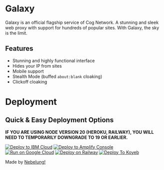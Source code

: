# Galaxy
Galaxy is an official flagship service of Cog Network. A stunning and sleek web proxy with support for hundreds of popular sites. With Galaxy, the sky is the limit.

## Features
- Stunning and highly functional interface
- Hides your IP from sites
- Mobile support
- Stealth Mode (buffed `about:blank` cloaking)
- Clickoff cloaking

# Deployment
## Quick & Easy Deployment Options
**IF YOU ARE USING NODE VERSION 20 (HEROKU, RAILWAY), YOU WILL NEED TO TEMPORARILY DOWNGRADE TO 19 OR EARLIER.**

[![Deploy to IBM Cloud](https://raw.githubusercontent.com/BinBashBanana/deploy-buttons/master/buttons/remade/ibmcloud.svg)](https://cloud.ibm.com/devops/setup/deploy?repository=https://github.com/cognetwork-dev/Galaxy)
[![Deploy to Amplify Console](https://raw.githubusercontent.com/BinBashBanana/deploy-buttons/master/buttons/remade/amplifyconsole.svg)](https://console.aws.amazon.com/amplify/home#/deploy?repo=https://github.com/cognetwork-dev/Galaxy)
[![Run on Google Cloud](https://raw.githubusercontent.com/BinBashBanana/deploy-buttons/master/buttons/remade/googlecloud.svg)](https://deploy.cloud.run/?git_repo=https://github.com/cognetwork-dev/Galaxy)
[![Deploy on Railway](https://binbashbanana.github.io/deploy-buttons/buttons/remade/railway.svg)](https://railway.app/new/template/pBzeiN)
[![Deploy To Koyeb](https://binbashbanana.github.io/deploy-buttons/buttons/remade/koyeb.svg)](https://app.koyeb.com/deploy?type=git&repository=github.com/cognetwork-dev/Galaxy&branch=main&name=GalaxyProxy)

Made by [Nebelung!](https://github.com/Nebelung-Dev)
